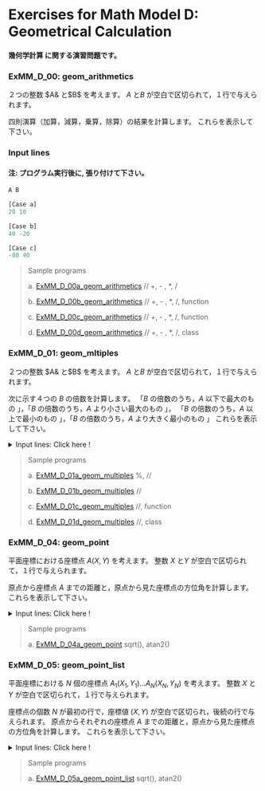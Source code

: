 # **Exercises for Math Model D: Geometrical Calculation**
#### 幾何学計算 に関する演習問題です。

### ExMM_D_00: geom_arithmetics
２つの整数 $A& と$B$ を考えます。
$A$ と$B$ が空白で区切られて，１行で与えられます。

四則演算（加算，減算，乗算，除算）の結果を計算します。 
これらを表示して下さい。

### Input lines
#### 注: プログラム実行後に, 張り付けて下さい。

``` python
A B

[Case a]
20 10 

[Case b]
40 -20

[Case c]
-80 40

```

>Sample programs
>
> a. [ExMM_D_00a_geom_arithmetics](https://github.com/GMPythonGitHub/GMPythonExMathModel/blob/main/ExMathModel_D_Geometrical%20Calculation/ExMM_D_00a_geom_arithmetics.py)
>    //  +, - , *, /
> 
> b. [ExMM_D_00b_geom_arithmetics](https://github.com/GMPythonGitHub/GMPythonExMathModel/blob/main/ExMathModel_D_Geometrical%20Calculation/ExMM_D_00b_geom_arithmetics.py)
>    //  +, - , *, /, function
> 
> c. [ExMM_D_00c_geom_arithmetics](https://github.com/GMPythonGitHub/GMPythonExMathModel/blob/main/ExMathModel_D_Geometrical%20Calculation/ExMM_D_00c_geom_arithmetics.py)
>    //  +, - , *, /, function
> 
> d. [ExMM_D_00d_geom_arithmetics](https://github.com/GMPythonGitHub/GMPythonExMathModel/blob/main/ExMathModel_D_Geometrical%20Calculation/ExMM_D_00d_geom_arithmetics.py)
>    //  +, - , *, /, class
> 


### ExMM_D_01: geom_mltiples
２つの整数 $A& と$B$ を考えます。
$A$ と$B$ が空白で区切られて，１行で与えられます。

次に示す４つの $B$ の倍数を計算します。
「$B$ の倍数のうち，$A$ 以下で最大のもの 」，「$B$ の倍数のうち，$A$ より小さい最大のもの 」，
「$B$ の倍数のうち，$A$ 以上で最小のもの 」，「$B$ の倍数のうち，$A$ より大きく最小のもの 」
これらを表示して下さい。

<details>
<summary>Input lines: Click here !</summary>

``` python
A B

[Case a]
15 5 

[Case b]
16 5

[Case c]
14 5

```
注: プログラム実行後に張り付けて下さい。

</details>


>Sample programs
>
> a. [ExMM_D_01a_geom_multiples](https://github.com/GMPythonGitHub/GMPythonExMathModel/blob/main/ExMathModel_D_Geometrical%20Calculation/ExMM_D_01a_geom_multiples.py)
>    %, //
> 
> b. [ExMM_D_01b_geom_multiples](https://github.com/GMPythonGitHub/GMPythonExMathModel/blob/main/ExMathModel_D_Geometrical%20Calculation/ExMM_D_01b_geom_multiples.py)
>    //
> 
> c. [ExMM_D_01c_geom_multiples](https://github.com/GMPythonGitHub/GMPythonExMathModel/blob/main/ExMathModel_D_Geometrical%20Calculation/ExMM_D_01c_geom_multiples.py)
>    //, function
> 
> d. [ExMM_D_01d_geom_multiples](https://github.com/GMPythonGitHub/GMPythonExMathModel/blob/main/ExMathModel_D_Geometrical%20Calculation/ExMM_D_01d_geom_multiples.py)
>    //, class
> 


### ExMM_D_04: geom_point
平面座標における座標点 $A(X, Y)$ を考えます。
整数 $X$ と$Y$ が空白で区切られて，１行で与えられます。

原点から座標点 $A$ までの距離と，原点から見た座標点の方位角を計算します。
これらを表示して下さい。

<details>
<summary>Input lines: Click here !</summary>

``` python
X Y

[Case a]
3 4 

[Case b]
-3 -4

[Case c]
-3 -4

[Case d]
3 -4

```
注: プログラム実行後に張り付けて下さい。

</details>


>Sample programs
>
> a. [ExMM_D_04a_geom_point](https://github.com/GMPythonGitHub/GMPythonExMathModel/blob/main/ExMathModel_D_Geometrical%20Calculation/ExMM_D_04a_geom_point.py)
>    sqrt(), atan2()
> 


### ExMM_D_05: geom_point_list
平面座標における $N$ 個の座標点 $A_1(X_1, Y_1) ... A_N(X_N, Y_N)$ を考えます。
整数 $X$ と$Y$ が空白で区切られて，１行で与えられます。

座標点の個数 $N$ が最初の行で，座標値 $(X, Y)$ が空白で区切られ，後続の行で与えられます。
原点からそれぞれの座標点 $A$ までの距離と，原点から見た座標点の方位角を計算します。
これらを表示して下さい。

<details>
<summary>Input lines: Click here !</summary>

``` python
N
X1 Y1
X2 Y2
...
XN YN

[Case a]
4
3 4 
-3 -4
-3 -4
3 -4

[Case b]
5
8 3
2 -5
-4 7
0 6
1 -9

```
注: プログラム実行後に張り付けて下さい。

</details>


>Sample programs
>
> a. [ExMM_D_05a_geom_point_list](https://github.com/GMPythonGitHub/GMPythonExMathModel/blob/main/ExMathModel_D_Geometrical%20Calculation/ExMM_D_05a_geom_point_list.py)
>    sqrt(), atan2()
> 



